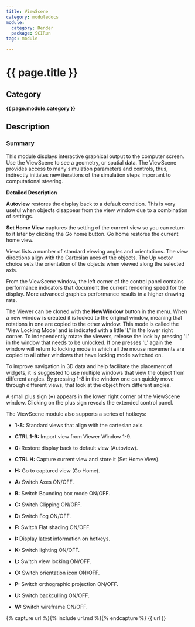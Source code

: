 ```yaml
---
title: ViewScene
category: moduledocs
module:
  category: Render
  package: SCIRun
tags: module

---
```


# {{ page.title }}

## Category

**{{ page.module.category }}**

## Description

### Summary

This module displays interactive graphical output to the computer screen. Use the ViewScene to see a geometry, or spatial data. The ViewScene provides access to many simulation parameters and controls, thus, indirectly initiates new iterations of the simulation steps important to computational steering.

**Detailed Description**

**Autoview** restores the display back to a default condition. This is very useful when objects disappear from the view window due to a combination of settings. 

**Set Home View** captures the setting of the current view so you can return to it later by clicking the Go home button. Go home restores the current home view.

Views lists a number of standard viewing angles and orientations. The view directions align with the Cartesian axes of the objects. The Up vector choice sets the orientation of the objects when viewed along the selected axis.

From the ViewScene window, the left corner of the control panel contains performance indicators that document the current rendering speed for the display. More advanced graphics performance results in a higher drawing rate.

The Viewer can be cloned with the **NewWindow** button in the menu. When a new window is created it is locked to the original window, meaning that rotations in one are copied to the other window. This mode is called the 'View Locking Mode' and is indicated with a little 'L' in the lower right corner. To independently rotate the viewers, release the lock by pressing 'L' in the window that needs to be unlocked. If one presses 'L' again the window will return to locking mode in which all the mouse movements are copied to all other windows that have locking mode switched on.

To improve navigation in 3D data and help facilitate the placement of widgets, it is suggested to use multiple windows that view the object from different angles. By pressing 1-8 in the window one can quickly move through different views, that look at the object from different angles.

A small plus sign (**+**) appears in the lower right corner of the ViewScene window. Clicking on the plus sign reveals the extended control panel.

The ViewScene module also supports a series of hotkeys:

  * **1-8:** Standard views that align with the cartesian axis.

  * **CTRL 1-9:** Import view from Viewer Window 1-9.

  * **0:** Restore display back to default view (Autoview).

  * **CTRL H:** Capture current view and store it (Set Home View).

  * **H:** Go to captured view (Go Home).

  * **A:** Switch Axes ON/OFF.

  * **B:** Switch Bounding box mode ON/OFF.

  * **C:** Switch Clipping ON/OFF.

  * **D:** Switch Fog ON/OFF.

  * **F:** Switch Flat shading ON/OFF.

  * **I:** Display latest information on hotkeys.

  * **K:** Switch lighting ON/OFF.

  * **L:** Switch view locking ON/OFF.

  * **O:** Switch orientation icon ON/OFF.

  * **P:** Switch orthographic projection ON/OFF.

  * **U:** Switch backculling ON/OFF.

  * **W:** Switch wireframe ON/OFF.

{% capture url %}{% include url.md %}{% endcapture %}
{{ url }}
